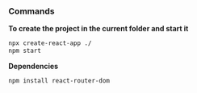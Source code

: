 ### Commands

**To create the project in the current folder and start it**

```bash
npx create-react-app ./
npm start
```

**Dependencies**

```bash
npm install react-router-dom
```
